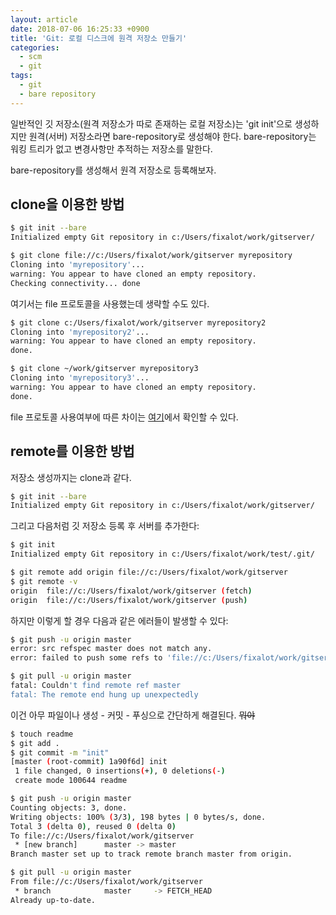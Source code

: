 ```yaml
---
layout: article
date: 2018-07-06 16:25:33 +0900
title: 'Git: 로컬 디스크에 원격 저장소 만들기'
categories:
  - scm
  - git
tags:
  - git
  - bare repository
---
```


일반적인 깃 저장소(원격 저장소가 따로 존재하는 로컬 저장소)는 'git init'으로 생성하지만 원격(서버) 저장소라면 bare-repository로 생성해야 한다. bare-repository는 워킹 트리가 없고 변경사항만 추적하는 저장소를 말한다.

bare-repository를 생성해서 원격 저장소로 등록해보자.

## clone을 이용한 방법
```bash
$ git init --bare
Initialized empty Git repository in c:/Users/fixalot/work/gitserver/

$ git clone file://c:/Users/fixalot/work/gitserver myrepository
Cloning into 'myrepository'...
warning: You appear to have cloned an empty repository.
Checking connectivity... done
```
여기서는 file 프로토콜을 사용했는데 생략할 수도 있다.
```bash
$ git clone c:/Users/fixalot/work/gitserver myrepository2
Cloning into 'myrepository2'...
warning: You appear to have cloned an empty repository.
done.

$ git clone ~/work/gitserver myrepository3
Cloning into 'myrepository3'...
warning: You appear to have cloned an empty repository.
done.
```
file 프로토콜 사용여부에 따른 차이는 [여기](https://git-scm.com/book/ko/v2/Git-%EC%84%9C%EB%B2%84-%ED%94%84%EB%A1%9C%ED%86%A0%EC%BD%9C)에서 확인할 수 있다.

## remote를 이용한 방법
저장소 생성까지는 clone과 같다.
```bash
$ git init --bare
Initialized empty Git repository in c:/Users/fixalot/work/gitserver/
```
그리고 다음처럼 깃 저장소 등록 후 서버를 추가한다:
```bash
$ git init
Initialized empty Git repository in c:/Users/fixalot/work/test/.git/

$ git remote add origin file://c:/Users/fixalot/work/gitserver
$ git remote -v
origin  file://c:/Users/fixalot/work/gitserver (fetch)
origin  file://c:/Users/fixalot/work/gitserver (push)
```
하지만 이렇게 할 경우 다음과 같은 에러들이 발생할 수 있다:
```bash
$ git push -u origin master
error: src refspec master does not match any.
error: failed to push some refs to 'file://c:/Users/fixalot/work/gitserver'

$ git pull -u origin master
fatal: Couldn't find remote ref master
fatal: The remote end hung up unexpectedly
```
이건 아무 파일이나 생성 - 커밋 - 푸싱으로 간단하게 해결된다. ~~뭐야~~
```bash
$ touch readme
$ git add .
$ git commit -m "init"
[master (root-commit) 1a90f6d] init
 1 file changed, 0 insertions(+), 0 deletions(-)
 create mode 100644 readme

$ git push -u origin master
Counting objects: 3, done.
Writing objects: 100% (3/3), 198 bytes | 0 bytes/s, done.
Total 3 (delta 0), reused 0 (delta 0)
To file://c:/Users/fixalot/work/gitserver
 * [new branch]      master -> master
Branch master set up to track remote branch master from origin.

$ git pull -u origin master
From file://c:/Users/fixalot/work/gitserver
 * branch            master     -> FETCH_HEAD
Already up-to-date.
```
